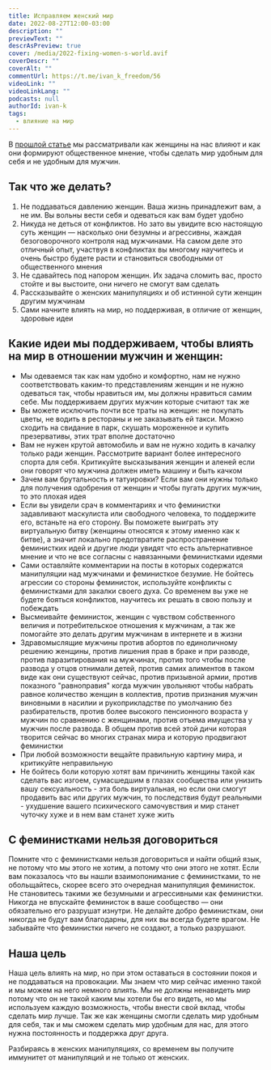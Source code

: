```yaml
---
title: Исправляем женский мир
date: 2022-08-27T12:00-03:00
description: ""
previewText: ""
descrAsPreview: true
cover: /media/2022-fixing-women-s-world.avif
coverDescr: ""
coverAlt: ""
commentUrl: https://t.me/ivan_k_freedom/56
videoLink: ""
videoLinkLang: ""
podcasts: null
authorId: ivan-k
tags:
  - влияние на мир
---
```


В [прошлой статье](2022-women-s-world-how-women-influence-men) мы рассматривали как женщины на нас влияют и как они формируют общественное мнение, чтобы сделать мир удобным для себя и не удобным для мужчин.

## Так что же делать?

1. Не поддаваться давлению женщин. Ваша жизнь принадлежит вам, а не им. Вы вольны вести себя и одеваться как вам будет удобно
2. Никуда не деться от конфликтов. Но зато вы увидите всю настоящую суть женщин — насколько они безумны и агрессивны, жаждая безоговорочного контроля над мужчинами. На самом деле это отличный опыт, участвуя в конфликтах вы многому научитесь и очень быстро будете расти и становиться свободными от общественного мнения
3. Не сдавайтесь под напором женщин. Их задача сломить вас, просто стойте и вы выстоите, они ничего не смогут вам сделать
4. Рассказывайте о женских манипуляциях и об истинной сути женщин другим мужчинам
5. Сами начните влиять на мир, но поддерживая, в отличие от женщин, здоровые идеи

## Какие идеи мы поддерживаем, чтобы влиять на мир в отношении мужчин и женщин:

- Мы одеваемся так как нам удобно и комфортно, нам не нужно соответствовать каким-то представлениям женщин и не нужно одеваться так, чтобы нравиться им, мы должны нравиться самим себе. Мы поддерживаем других мужчин которые считают так же
- Вы можете исключить почти все траты на женщин: не покупать цветы, не водить в рестораны и не заказывать ей такси. Можно сходить на свидание в парк, скушать мороженное и купить презервативы, этих трат вполне достаточно
- Вам не нужен крутой автомобиль и вам не нужно ходить в качалку только ради женщин. Рассмотрите вариант более интересного спорта для себя. Критикуйте высказывания женщин и аленей если они говорят что мужчина должен иметь машину и быть качком
- Зачем вам брутальность и татуировки? Если вам они нужны только для получения одобрения от женщин и чтобы пугать других мужчин, то это плохая идея
- Если вы увидели срач в комментариях и что феминистки задавливают маскулиста или свободного человека, то поддержите его, встаньте на его сторону. Вы поможете выиграть эту виртуальную битву (женщины относятся к этому именно как к битве), а значит локально предотвратите распространение феминистких идей и другие люди увидят что есть альтернативное мнение и что не все согласны с навязанными феминистками идеями
- Сами оставляйте комментарии на посты в которых содержатся манипуляции над мужчинами и феминисткое безумие. Не бойтесь агрессии со стороны феминисток, используйте конфликты с феминистками для закалки своего духа. Со временем вы уже не будете бояться конфликтов, научитесь их решать в свою пользу и побеждать
- Высмеивайте феминисток, женщин с чувством собственного величия и потребительское отношения к мужчинам, а так же помогайте это делать другим мужчинам в интернете и в жизни
- Здравомыслящие мужчины против абортов по единоличному решению женщины, против лишения прав в браке и при разводе, против паразитирования на мужчинах, против того чтобы после развода у отцов отнимали детей, против самих алиментов в таком виде как они существуют сейчас, против призывной армии, против показного "равноправия" когда мужчин увольняют чтобы набрать равное количество женщин в коллектив, против признания мужчин виновными в насилии и рукоприкладстве по умолчанию без разбирательств, против более высокого пенсионного возраста у мужчин по сравнению с женщинами, против отъема имущества у мужчин после развода. В общем против всей этой дичи которая творится сейчас во многих странах мира и которую продвигают феминистки
- При любой возможности вещайте правильную картину мира, и критикуйте неправильную
- Не бойтесь боли которую хотят вам причинить женщины такой как сделать вас изгоем, сумасшедшим в глазах сообщества или унизить вашу сексуальность - эта боль виртуальная, но если они смогут продавить вас или других мужчин, то последствия будут реальными - ухудшение вашего психического самочувствия и мир станет чуточку хуже и в нем вам станет хуже жить

## С феминистками нельзя договориться

Помните что с феминистками нельзя договориться и найти общий язык, не потому что мы этого не хотим, а потому что они этого не хотят. Если вам показалось что вы нашли взаимопонимание с феминистками, то не обольщайтесь, скорее всего это очередная манипуляция феминисток. Не становитесь такими же безумными и агрессивными как феминистки. Никогда не впускайте феминисток в ваше сообщество — они обязательно его разрушат изнутри. Не делайте добро феминисткам, они никогда не будут вам благодарны, для них вы всегда будете врагом. Не забывайте что феминистки ничего не создают, а только разрушают.

## Наша цель

Наша цель влиять на мир, но при этом оставаться в состоянии покоя и не поддаваться на провокации. Мы знаем что мир сейчас именно такой и мы можем на него немного влиять. Мы не должны ненавидеть мир потому что он не такой каким мы хотели бы его видеть, но мы используем каждую возможность, чтобы внести свой вклад, чтобы сделать мир лучше. Так же как женщины смогли сделать мир удобным для себя, так и мы сможем сделать мир удобным для нас, для этого нужна постоянность и поддержка друг друга.

Разбираясь в женских манипуляциях, со временем вы получите иммунитет от манипуляций и не только от женских.

